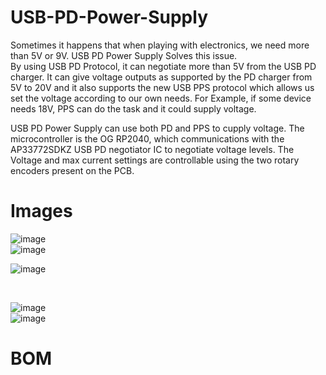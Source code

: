 # USB-PD-Power-Supply
Sometimes it happens that when playing with electronics, we need more than 5V or 9V. USB PD Power Supply Solves this issue.  
By using USB PD Protocol, it can negotiate more than 5V from the USB PD charger. It can give voltage outputs as supported by the PD charger from 5V to 20V and it also supports the new USB PPS protocol which allows us set the voltage according to our own needs. For Example, if some device needs 18V, PPS can do the task and it could supply voltage.  

USB PD Power Supply can use both PD and PPS to cupply voltage. The microcontroller is the OG RP2040, which communications with the AP33772SDKZ USB PD negotiator IC to negotiate voltage levels. The Voltage and max current settings are controllable using the two rotary encoders present on the PCB.  

# Images
 ![image](https://github.com/Keyaan-07/USB-PD-Power-Supply/blob/main/Images/Final1.png)    
 ![image](https://github.com/Keyaan-07/USB-PD-Power-Supply/blob/main/Images/Final2.png)
<br>

  
![image](https://github.com/Keyaan-07/USB-PD-Power-Supply/blob/main/Images/pcb.png)  

<br>  

![image](https://github.com/Keyaan-07/USB-PD-Power-Supply/blob/main/Images/Bottom1.png)  
![image](https://github.com/Keyaan-07/USB-PD-Power-Supply/blob/main/Images/Top1.png)

# BOM
